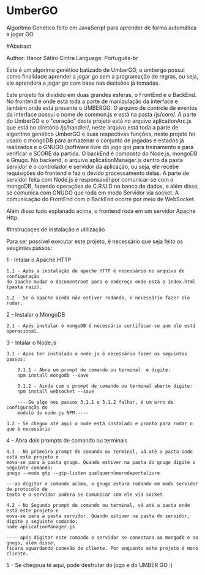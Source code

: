 # UmberGO
Algoritmo Genético feito em JavaScript para aprender de forma automática a jogar GO.

#Abstract

Author: Hanor Sátiro Cintra
Language: Português-br

Este é um algorimo genético batizado de UmberGO, o umbergo possui como finalidade aprender a jogar go sem a programação de regras, ou seja, ele aprendera a jogar go com base nas decisões já tomadas.

Este projeto foi dividido em duas grandes esferas, o FrontEnd e o BackEnd. No frontend é onde está toda a parte de manipulação da interface e também onde está presente o UMBERGO. O arquivo de controle de eventos da interface possui o nome de common.js e está na pasta /js/core/. A parte do UmberGO e o "coração" deste projeto está no arquivo aplicationArc.js que está no diretório /js/handler/, neste arquivo está toda a parte de algoritmo genético UmberGO e suas respectivas funções, neste projeto foi usado o mongoDB para armazenar o conjunto de jogadas e estados já realizados e o GNUGO (software livre do jogo go) para treinamento e para verificar o SCORE da partida. O backEnd é composto do Node.js, mongoDB e Gnugo. No backend, o arquivo aplicationManager.js dentro da pasta servidor é o controlador e servidor da aplicação, ou seja, ele recebe requisições do frontend e faz o dévido processamento delas. A parte de servidor feita com Node.js é responsavél por comunicar-se com o  mongoDB, fazendo operações de C.R.U.D no banco de dados, e além disso, se comunica com GNUGO que roda em modo Servidor via socket. A comunicação do FrontEnd com o BackEnd ocorre por meio de WebSocket.

Além disso tudo explanado acima, o frontend roda em um servidor Apache Http.

#Instruçoçes de instalação e utilização

Para ser possível executar este projeto, é necessário que seja feito os seugintes passos:


1 - Intalar o Apache HTTP

	1.1 - Após a instalação do apache HTTP é necessário no arquivo de configuração 
	do apache mudar o documentroot para o endereço onde está o index.html (pasta raiz).

	1.2 - Se o apache ainda não estiver rodando, é necessário fazer ele rodar.

2 - Instalar o MongoDB

	2.1 - Após instalar o mongoDB é necessário certificar-se que ele está operacional.

3 - Intalar o Node.js

	3.1 - Após ter instalado o node.js é necessário fazer os seguintes passos:

		3.1.1 - Abra um prompt de comando ou terminal  e digite: 
		npm install mongodb --save

		3.1.2 - Ainda com o prompt de comando ou terminal aberto digite: 
		npm install websocket --save

		----Se algo nos passos 3.1.1 e 3.1.2 falhar, é um erro de configuração do 
		modulo do node.js NPM.----

	3.2 - Se chegou até aqui o node está instalado e pronto para rodar o que é necessário

4 - Abra dois prompts de comando ou terminais

	4.1 - No primeiro prompt de comando ou terminal, vá até a pasta onde está este projeto e 
	mova-se para a pasta gnugo. Quando estiver na pasta do gnugo digite o seguinte comando: 
	gnugo --mode gtp --gtp-listen qualquernúmerodeportalivre

	---ao digitar o comando acima, o gnugo estara rodando em modo servidor de protocolo de 
	texto e o servidor podera se comunicar com ele via socket

	4.2 - No Segundo prompt de comando ou terminal, vá até a pasta onde está este projeto e 
	mova-se para a pasta servidor. Quando estiver na pasta do servidor, digite o seguinte comando:
	node aplicationManager.js

	---- após digitar este comando o servidor se conectara ao mongodb e ao gnugo, além disso, 
	ficara aguardando conexão de cliente. Por enquanto este projeto é mono cliente.

5 - Se chegoua té aqui, pode desfrutar do jogo e do UMBER GO :)






